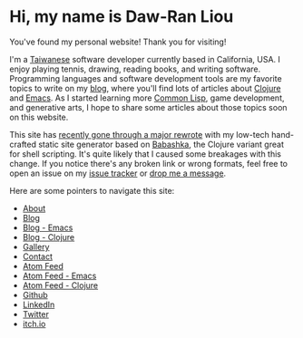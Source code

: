 # Hi, my name is Daw-Ran Liou

You've found my personal website!  Thank you for visiting!

I'm a [Taiwanese][Taiwan] software developer currently based in California, USA.
I enjoy playing tennis, drawing, reading books, and writing
software. Programming languages and software development tools are my favorite
topics to write on my [blog](/blog/), where you'll find lots of articles about
[Clojure][Clojure] and [Emacs][Emacs].  As I started learning more [Common
Lisp][Common Lisp], game development, and generative arts, I hope to share some
articles about those topics soon on this website.

This site has [recently gone through a major rewrote][rewrote] with my low-tech
hand-crafted static site generator based on [Babashka][Babashka], the Clojure
variant great for shell scripting.  It's quite likely that I caused some
breakages with this change.  If you notice there's any broken link or wrong
formats, feel free to open an issue on my [issue tracker][issue tracker] or
[drop me a message](/contact).

Here are some pointers to navigate this site:

* [About](/about)
* [Blog](/blog/)
* [Blog - Emacs](tags/emacs)
* [Blog - Clojure](tags/clojure)
* [Gallery](/gallery)
* [Contact](/contact)
* [Atom Feed](/atom.xml)
* [Atom Feed - Emacs](tags/emacs/atom.xml)
* [Atom Feed - Clojure](tags/clojure/atom.xml)
* [Github](https://github.com/dawranliou)
* [LinkedIn](https://www.linkedin.com/in/dawranliou/)
* [Twitter](https://twitter.com/dawranliou)
* [itch.io](https://dawranliou.itch.io/)


[dawranliou]: https://twitter.com/dawranliou
[ClojureScript]: https://clojurescript.org/
[Clojure]: https://clojure.org/
[Emacs configuration]: https://github.com/dawranliou/emacs.d
[Emacs]: https://www.gnu.org/software/emacs/
[Kira Systems]: https://kirasystems.com/
[Project Hail Mary]: https://www.goodreads.com/book/show/54493401-project-hail-mary
[React]: https://reactjs.org/
[my blog]: /blog/_index.md
[nownownow]: https://nownownow.com/about
[sketchbook]: https://github.com/dawranliou/sketch
[AutoLISP]: https://en.wikipedia.org/wiki/AutoLISP
[rewrote]: /blog/i-too-wrote-myself-a-static-site-generator
[Babashka]: https://babashka.org/
[issue tracker]: https://github.com/dawranliou/dawranliou.com/issues
[Common Lisp]: https://lisp-lang.org/
[Taiwan]: https://en.wikipedia.org/wiki/Taiwan
